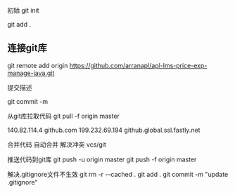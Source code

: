 
初始
  git init

  git add .

## 连接git库
   git remote add origin https://github.com/arranapl/apl-lms-price-exp-manage-java.git


提交描述

  git commit -m 


从git库拉取代码
  git pull  -f origin master
  
  
 
  
140.82.114.4    github.com
199.232.69.194  github.global.ssl.fastly.net

合并代码
   自动合并
   解决冲突  vcs/git


推送代码到git库
  git push -u origin master
  git push -f origin master



解决.gitignore文件不生效
git rm -r --cached .
git add .
git commit -m "update .gitignore"



